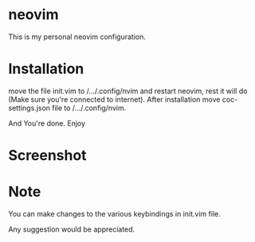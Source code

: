 # neovim

This is my personal neovim configuration.

# Installation

move the file init.vim to /.../.config/nvim and restart neovim, rest it will do (Make sure you're connected to internet).
After installation move coc-settings.json file to /.../.config/nvim.

And You're done. Enjoy

# Screenshot


# Note
You can make changes to the various keybindings in init.vim file.

Any suggestion would be appreciated.
